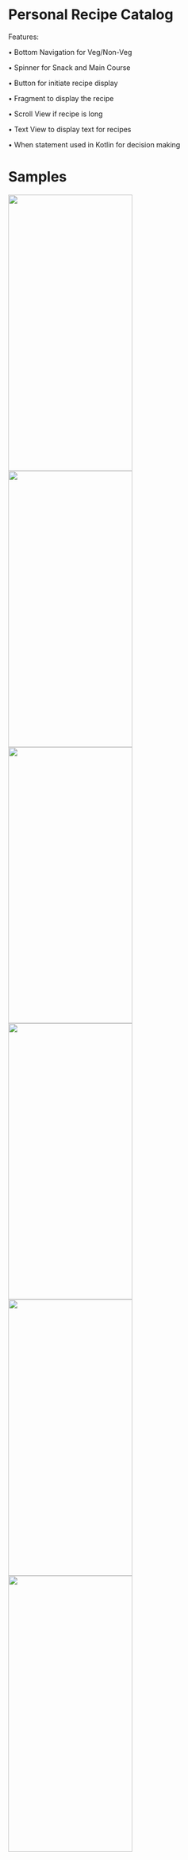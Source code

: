 # Personal Recipe Catalog

Features:

•	Bottom Navigation for Veg/Non-Veg 

•	Spinner for Snack and Main Course

•	Button for initiate recipe display

•	Fragment to display the recipe

•	Scroll View if recipe is long

•	Text View to display text for recipes

•	When statement used in Kotlin for decision making

# Samples

<a href="url"><img src="https://github.com/user-attachments/assets/261007dc-1541-43ad-afe6-98d180a0c12c" align="left" height="555" width="250" ></a>
<a href="url"><img src="https://github.com/user-attachments/assets/95a0385d-7f8a-42e2-8fc1-e7200a2914d6" align="left" height="555" width="250" ></a>
<a href="url"><img src="https://github.com/user-attachments/assets/d29e2aaa-2354-4e15-af4b-644ba5b0bf2f" align="left" height="555" width="250" ></a>
<a href="url"><img src="https://github.com/user-attachments/assets/196823a2-4cd9-4e38-a7dc-f19887cf912d" align="left" height="555" width="250" ></a>
<a href="url"><img src="https://github.com/user-attachments/assets/dd18fe61-32b1-424a-892b-5322686c4881" align="left" height="555" width="250" ></a>
<a href="url"><img src="https://github.com/user-attachments/assets/91c3cdca-4a27-4a5b-b862-279a1ddbcfa3" align="left" height="555" width="250" ></a>
